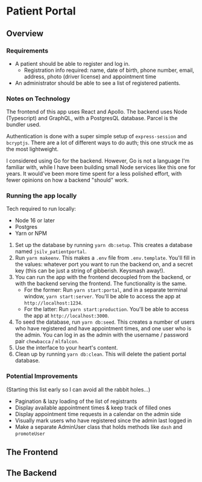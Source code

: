 # Patient Portal

## Overview


### Requirements

- A patient should be able to register and log in.
  - Registration info required: name, date of birth, phone number, email, address, photo (driver license) and appointment time
- An administrator should be able to see a list of registered patients.

### Notes on Technology

The frontend of this app uses React and Apollo. The backend uses Node (Typescript) and GraphQL, with a PostgresQL database. Parcel is the bundler used.

Authentication is done with a super simple setup of `express-session` and `bcryptjs`. There are a lot of different ways to do auth; this one struck me as the most lightweight.

I considered using Go for the backend. However, Go is not a language I'm familiar with, while I have been building small Node services like this one for years. It would've been more time spent for a less polished effort, with fewer opinions on how a backend "should" work.

### Running the app locally

Tech required to run locally:
- Node 16 or later
- Postgres
- Yarn or NPM

1. Set up the database by running `yarn db:setup`. This creates a database named `jsilv_patientportal`.
2. Run `yarn makeenv`. This makes a `.env` file from `.env.template`. You'll fill in the values: whatever port you want to run the backend on, and a secret key (this can be just a string of gibberish. Keysmash away!).
3. You can run the app with the frontend decoupled from the backend, or with the backend serving the frontend. The functionality is the same.
    - For the former: Run `yarn start:portal`, and in a separate terminal window, `yarn start:server`. You'll be able to access the app at `http://localhost:1234`.
    - For the latter: Run `yarn start:production`. You'll be able to access the app at `http://localhost:3000`.
4. To seed the database, run `yarn db:seed`. This creates a number of users who have registered and have appointment times, and one user who is the admin. You can log in as the admin with the username / password pair `chewbacca` / `mlfalcon`.
5. Use the interface to your heart's content.
6. Clean up by running `yarn db:clean`. This will delete the patient portal database.


### Potential Improvements

(Starting this list early so I can avoid all the rabbit holes...)

- Pagination & lazy loading of the list of registrants
- Display available appointment times & keep track of filled ones
- Display appointment time requests in a calendar on the admin side
- Visually mark users who have registered since the admin last logged in
- Make a separate AdminUser class that holds methods like `dash` and `promoteUser`

## The Frontend



## The Backend


